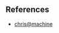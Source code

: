 

## References
- [chris@machine](https://www.youtube.com/playlist?list=PLhoH5vyxr6Qq41NFL4GvhFp-WLd5xzIzZ)

